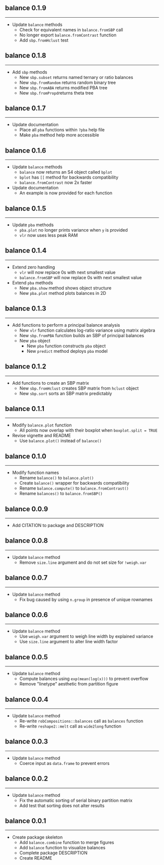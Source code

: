 ## balance 0.1.9
---------------------
* Update `balance` methods
    * Check for equivalent names in `balance.fromSBP` call
    * No longer export `balance.fromContrast` function
    * Add `sbp.fromHclust` test

## balance 0.1.8
---------------------
* Add `sbp` methods
    * New `sbp.subset` returns named ternary or ratio balances
    * New `sbp.fromRandom` returns random binary tree
    * New `sbp.fromABA` returns modified PBA tree
    * New `sbp.fromPropd`returns theta tree

## balance 0.1.7
---------------------
* Update documentation
    * Place all `pba` functions within `?pba` help file
    * Make `pba` method help more accessible

## balance 0.1.6
---------------------
* Update `balance` methods
    * `balance` now returns an S4 object called `bplot`
    * `bplot` has `[[` method for backwards compatibility
    * `balance.fromContrast` now 2x faster
* Update documentation
    * An example is now provided for each function

## balance 0.1.5
---------------------
* Update `pba` methods
    * `pba.plot` no longer prints variance when `y` is provided
    * `vlr` now uses less peak RAM

## balance 0.1.4
---------------------
* Extend zero handling
    * `vlr` will now replace 0s with next smallest value
    * `balance.fromSBP` will now replace 0s with next smallest value
* Extend `pba` methods
    * New `pba.show` method shows object structure
    * New `pba.plot` method plots balances in 2D

## balance 0.1.3
---------------------
* Add functions to perform a principal balance analysis
    * New `vlr` function calculates log-ratio variance using matrix algebra
    * New `sbp.fromPBA` function builds an SBP of principal balances
    * New `pba` object
        * New `pba` function constructs `pba` object
        * New `predict` method deploys `pba` model

## balance 0.1.2
---------------------
* Add functions to create an SBP matrix
    * New `sbp.fromHclust` creates SBP matrix from `hclust` object
    * New `sbp.sort` sorts an SBP matrix predictably

## balance 0.1.1
---------------------
* Modify `balance.plot` function
    * All points now overlap with their boxplot when `boxplot.split = TRUE`
* Revise vignette and README
    * Use `balance.plot()` instead of `balance()`

## balance 0.1.0
---------------------
* Modify function names
    * Rename `balance()` to `balance.plot()`
    * Create `balance()` wrapper for backwards compatibility
    * Rename `balance.compute()` to `balance.fromContrast()`
    * Rename `balances()` to `balance.fromSBP()`

## balance 0.0.9
---------------------
* Add CITATION to package and DESCRIPTION

## balance 0.0.8
---------------------
* Update `balance` method
    * Remove `size.line` argument and do not set size for `!weigh.var`

## balance 0.0.7
---------------------
* Update `balance` method
    * Fix bug caused by using `n.group` in presence of unique rownames

## balance 0.0.6
---------------------
* Update `balance` method
    * Use `weigh.var` argument to weigh line width by explained variance
    * Use `size.line` argument to alter line width factor

## balance 0.0.5
---------------------
* Update `balance` method
    * Compute balances using `exp(mean(log(x)))` to prevent overflow
    * Remove "linetype" aesthetic from partition figure

## balance 0.0.4
---------------------
* Update `balance` method
    * Re-write `robCompositions::balances` call as `balances` function
    * Re-write `reshape2::melt` call as `wide2long` function

## balance 0.0.3
---------------------
* Update `balance` method
    * Coerce input as `data.frame` to prevent errors

## balance 0.0.2
---------------------
* Update `balance` method
    * Fix the automatic sorting of serial binary partition matrix
    * Add test that sorting does not alter results

## balance 0.0.1
---------------------
* Create package skeleton
    * Add `balance.combine` function to merge figures
    * Add `balance` function to visualize balances
    * Complete package DESCRIPTION
    * Create README
